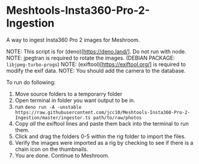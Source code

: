 # Meshtools-Insta360-Pro-2-Ingestion
A way to ingest Insta360 Pro 2 images for Meshroom.

NOTE: This script is for (deno)[https://deno.land/]. Do not run with node.
NOTE: jpegtran is required to rotate the images. (DEBIAN PACKAGE: `libjpeg-turbo-progs`)
NOTE: (exiftool)[https://exiftool.org/] is required to modify the exif data.
NOTE: You should add the camera to the database.

To run do following:

1. Move source folders to a temporarry folder
2. Open terminal in folder you want output to be in.
3. run `deno run -A -unstable https://raw.githubusercontent.com/jcc10/Meshtools-Insta360-Pro-2-Ingestion/master/ingestor.ts path/to/raw/photos`
4. Copy *all* the exiftool lines and paste them back into the terminal to run them.
5. Click and drag the folders 0-5 within the rig folder to import the files.
6. Verify the images were imported as a rig by checking to see if there is a chain icon on the thumbnails.
7. You are done. Continue to Meshroom.